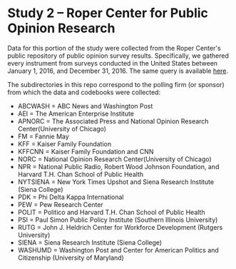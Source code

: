 # Study 2 – Roper Center for Public Opinion Research

Data for this portion of the study were collected from the Roper Center's public repository of public opinion survey results. Specifically, we gathered every instrument from surveys conducted in the United States between January 1, 2016, and December 31, 2016. The same query is available [here](https://ropercenter.cornell.edu/CFIDE/cf/action/catalog/catalogResult.cfm?keyword=&country=1&organization=&type=&fromDate=1%2F1%2F2016&toDate=12%2F31%2F2016&search.x=50&search.y=14&sortBy=BEG_DATE_DESC).

The subdirectories in this repo correspond to the polling firm (or sponsor) from which the data and codebooks were collected:

* ABCWASH = ABC News and Washington Post
* AEI = The American Enterprise Institute
* APNORC = The Associated Press and National Opinion Research Center(University of Chicago)
* FM = Fannie May
* KFF = Kaiser Family Foundation
* KFFCNN = Kaiser Family Foundation and CNN
* NORC = National Opinion Research Center(University of Chicago)
* NPR = National Public Radio, Robert Wood Johnson Foundation, and Harvard T.H. Chan School of Public Health
* NYTSIENA = New York Times Upshot and Siena Research Institute (Siena College)
* PDK = Phi Delta Kappa International
* PEW = Pew Research Center
* POLIT = Politico and Harvard T.H. Chan School of Public Health
* PSI = Paul Simon Public Policy Institute (Southern Illinois University)
* RUTG = John J. Heldrich Center for Workforce Development (Rutgers University)
* SIENA = Siena Research Institute (Siena College)
* WASHUMD = Washington Post and Center for American Politics and Citizenship (University of Maryland)
